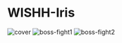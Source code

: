 # WISHH-Iris
![cover](https://i.imgur.com/I53a8av.png)
![boss-fight1](https://i.imgur.com/qsOKFTu.png)
![boss-fight2](https://i.imgur.com/DMrnHOt.png)
